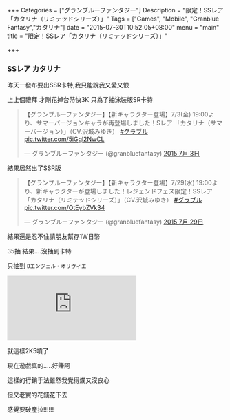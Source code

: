 +++
Categories = ["グランブルーファンタジー"]
Description = "限定！SSレア「カタリナ（リミテッドシリーズ）」"
Tags = ["Games", "Mobile", "Granblue Fantasy","カタリナ"]
date = "2015-07-30T10:52:05+08:00"
menu = "main"
title = "限定！SSレア「カタリナ（リミテッドシリーズ）」"

+++

### SSレア カタリナ

昨天一發布要出SSR卡特,我只能說我又愛又恨

上上個禮拜 才剛花掉台幣快3K 只為了抽泳裝版SR卡特


<blockquote class="twitter-tweet" lang="zh-tw"><p lang="ja" dir="ltr">【グランブルーファンタジー】【新キャラクター登場】7/3(金) 19:00より、サマーバージョンキャラが再登場しました！Sレア 「カタリナ（サマーバージョン）」（CV.沢城みゆき） <a href="https://twitter.com/hashtag/%E3%82%B0%E3%83%A9%E3%83%96%E3%83%AB?src=hash">#グラブル</a> <a href="http://t.co/5iGgl2NwCL">pic.twitter.com/5iGgl2NwCL</a></p>&mdash; グランブルーファンタジー (@granbluefantasy) <a href="https://twitter.com/granbluefantasy/status/616913105742761988">2015 7月 3日</a></blockquote>
<script async src="//platform.twitter.com/widgets.js" charset="utf-8"></script>

結果居然出了SSR版 

<blockquote class="twitter-tweet" lang="zh-tw"><p lang="ja" dir="ltr">【グランブルーファンタジー】【新キャラクター登場】7/29(水) 19:00より、新キャラクターが登場しました！レジェンドフェス限定！SSレア 「カタリナ（リミテッドシリーズ）」（CV.沢城みゆき） <a href="https://twitter.com/hashtag/%E3%82%B0%E3%83%A9%E3%83%96%E3%83%AB?src=hash">#グラブル</a> <a href="http://t.co/OtEybZVk34">pic.twitter.com/OtEybZVk34</a></p>&mdash; グランブルーファンタジー (@granbluefantasy) <a href="https://twitter.com/granbluefantasy/status/626332020713455616">2015 7月 29日</a></blockquote>
<script async src="//platform.twitter.com/widgets.js" charset="utf-8"></script>

結果還是忍不住請朋友幫存1W日幣

35抽 結果....沒抽到卡特

只抽到 `Dエンジェル・オリヴィエ`


![Dエンジェル・オリヴィエ](http://gbf-wiki.com/index.php?plugin=attach&refer=img&openfile=2040005000.png)

就這樣2K5噴了

現在遊戲真的.....好賺阿

這樣的行銷手法雖然我覺得爛又沒良心

但又老實的花錢花下去

感覺要破產拉!!!!!!